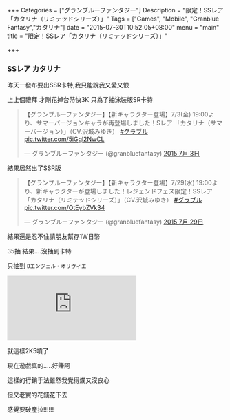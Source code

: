 +++
Categories = ["グランブルーファンタジー"]
Description = "限定！SSレア「カタリナ（リミテッドシリーズ）」"
Tags = ["Games", "Mobile", "Granblue Fantasy","カタリナ"]
date = "2015-07-30T10:52:05+08:00"
menu = "main"
title = "限定！SSレア「カタリナ（リミテッドシリーズ）」"

+++

### SSレア カタリナ

昨天一發布要出SSR卡特,我只能說我又愛又恨

上上個禮拜 才剛花掉台幣快3K 只為了抽泳裝版SR卡特


<blockquote class="twitter-tweet" lang="zh-tw"><p lang="ja" dir="ltr">【グランブルーファンタジー】【新キャラクター登場】7/3(金) 19:00より、サマーバージョンキャラが再登場しました！Sレア 「カタリナ（サマーバージョン）」（CV.沢城みゆき） <a href="https://twitter.com/hashtag/%E3%82%B0%E3%83%A9%E3%83%96%E3%83%AB?src=hash">#グラブル</a> <a href="http://t.co/5iGgl2NwCL">pic.twitter.com/5iGgl2NwCL</a></p>&mdash; グランブルーファンタジー (@granbluefantasy) <a href="https://twitter.com/granbluefantasy/status/616913105742761988">2015 7月 3日</a></blockquote>
<script async src="//platform.twitter.com/widgets.js" charset="utf-8"></script>

結果居然出了SSR版 

<blockquote class="twitter-tweet" lang="zh-tw"><p lang="ja" dir="ltr">【グランブルーファンタジー】【新キャラクター登場】7/29(水) 19:00より、新キャラクターが登場しました！レジェンドフェス限定！SSレア 「カタリナ（リミテッドシリーズ）」（CV.沢城みゆき） <a href="https://twitter.com/hashtag/%E3%82%B0%E3%83%A9%E3%83%96%E3%83%AB?src=hash">#グラブル</a> <a href="http://t.co/OtEybZVk34">pic.twitter.com/OtEybZVk34</a></p>&mdash; グランブルーファンタジー (@granbluefantasy) <a href="https://twitter.com/granbluefantasy/status/626332020713455616">2015 7月 29日</a></blockquote>
<script async src="//platform.twitter.com/widgets.js" charset="utf-8"></script>

結果還是忍不住請朋友幫存1W日幣

35抽 結果....沒抽到卡特

只抽到 `Dエンジェル・オリヴィエ`


![Dエンジェル・オリヴィエ](http://gbf-wiki.com/index.php?plugin=attach&refer=img&openfile=2040005000.png)

就這樣2K5噴了

現在遊戲真的.....好賺阿

這樣的行銷手法雖然我覺得爛又沒良心

但又老實的花錢花下去

感覺要破產拉!!!!!!